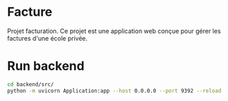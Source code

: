 # Facture
Projet facturation. Ce projet est une application web conçue pour gérer les factures d'une école privée.

# Run backend

```bash
cd backend/src/
python -m uvicorn Application:app --host 0.0.0.0 --port 9392 --reload
```